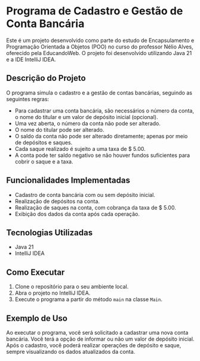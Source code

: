 # Programa de Cadastro e Gestão de Conta Bancária

Este é um projeto desenvolvido como parte do estudo de Encapsulamento e Programação Orientada a Objetos (POO) no curso do professor Nélio Alves, oferecido pela EducandoWeb. 
O projeto foi desenvolvido utilizando Java 21 e a IDE IntelliJ IDEA.

## Descrição do Projeto

O programa simula o cadastro e a gestão de contas bancárias, seguindo as seguintes regras:

- Para cadastrar uma conta bancária, são necessários o número da conta, o nome do titular e um valor de depósito inicial (opcional).
- Uma vez aberta, o número da conta não pode ser alterado.
- O nome do titular pode ser alterado.
- O saldo da conta não pode ser alterado diretamente; apenas por meio de depósitos e saques.
- Cada saque realizado é sujeito a uma taxa de $ 5.00.
- A conta pode ter saldo negativo se não houver fundos suficientes para cobrir o saque e a taxa.

## Funcionalidades Implementadas

- Cadastro de conta bancária com ou sem depósito inicial.
- Realização de depósitos na conta.
- Realização de saques na conta, com cobrança da taxa de $ 5.00.
- Exibição dos dados da conta após cada operação.

## Tecnologias Utilizadas

- Java 21
- IntelliJ IDEA

## Como Executar

1. Clone o repositório para o seu ambiente local.
2. Abra o projeto no IntelliJ IDEA.
3. Execute o programa a partir do método `main` na classe `Main`.

## Exemplo de Uso

Ao executar o programa, você será solicitado a cadastrar uma nova conta bancária. Você terá a opção de informar ou não um valor de depósito inicial. Após o cadastro, você poderá realizar operações de depósito e saque, sempre visualizando os dados atualizados da conta.
